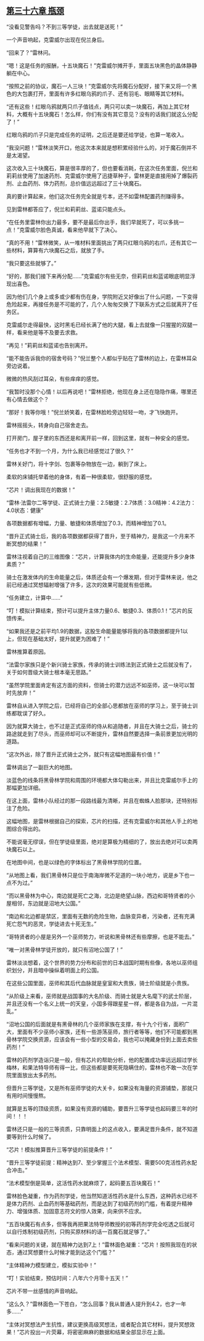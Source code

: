 ## [第三十六章 瓶颈](https://www.xxbiquge.com/11_11222/5428816.html)


  “没看见警告吗？不到三等学徒，出去就是送死！”

  一个声音响起，克雷威尔出现在倪兰身后。

  “回来了？”雷林问。

  “嗯！这是任务的报酬，十五块魔石！”克雷威尔摊开手，里面五块黑色的晶体静静躺在中心。

  “按照之前的协议，魔石一人三块！”克雷威尔先将魔石分配好，接下来又将一个黑色的大包裹打开，里面有许多红眼乌鸦的爪子、还有羽毛、眼睛等其它材料。

  “还有这些！红眼乌鸦就两只爪子值钱点，两只可以卖一块魔石，再加上其它材料，大概有十五块魔石！怎么样，你们有没有其它意见？没有的话我们就这么分配了！”

  红眼乌鸦的爪子只是完成任务的证明，之后还是要还给学徒，也算一笔收入。

  “我没问题！”雷林淡笑开口，他这次本来就是想积累经验什么的，对于魔石倒并不是太渴望。

  这次收入三十块魔石，算是很丰厚的了，但也要看消耗，在这次任务里面，倪兰和莉莉丝使用了加速药剂、克雷威尔使用了迅捷草种子，雷林更是直接用掉了爆裂药剂、止血药剂、体力药剂，总价值远远超过了三十块魔石。

  真的要计算起来，他们这次任务完全就是亏本，还不如雷林配置药剂赚得多。

  见到雷林都答应了，倪兰和莉莉丝、蓝诺只能点头。

  “在任务里雷林你出力最多，要不是最后你出手，我们早就死了，可以多挑一点！”克雷威尔脸色真诚，看来他早就下了决心。

  “真的不用！”雷林微笑，从一堆材料里面挑出了两只红眼乌鸦的右爪，还有其它一些材料，算算有六块魔石之后，就放了手。

  “我只要这些就够了。”

  “好的，那我们接下来再分配……”克雷威尔有些无奈，但莉莉丝和蓝诺眼底明显浮现出喜色。

  因为他们几个身上或多或少都有伤在身，学院附近又好像出了什么问题，一下变得危险起来，再接任务是不可能的了，几个人匆匆交换了下联系方式之后就离开了任务区。

  克雷威尔走得最快，这时黑毛已经长满了他的大腿，看上去就像一只猩猩的双腿一样，看来他是等不及要去求救。

  “再见！”莉莉丝和蓝诺也告别离开。

  “能不能告诉我你的宿舍号码？”倪兰整个人都似乎贴在了雷林的边上，在雷林耳朵旁边说着。

  微微的热风刮过耳朵，有些痒痒的感觉。

  “我暂时没那个心情！以后再说吧！”雷林拒绝，他现在身上还在隐隐作痛，哪里还有心情去做这个？

  “那好！我等你哦！”倪兰娇笑着，在雷林脸睑旁边轻轻一吻，才飞快跑开。

  雷林摇摇头，转身向自己宿舍走去。

  打开房门，屋子里的东西还是和离开前一样，回到这里，就有一种安全的感觉。

  “任务也才不到一个月，为什么我已经感觉过了很久？”

  雷林关好门，将十字剑、包裹等杂物放在一边，躺到了床上。

  柔软的床铺托举着他的身体，有着一种很柔软，很舒服的感觉。

  “芯片！调出我现在的数据！”

  “雷林·法雷尔二等学徒、正式骑士力量：2.5敏捷：2.7体质：3.0精神：4.2法力：4.0状态：健康”

  各项数据都有增幅，力量、敏捷和体质增加了0.3，而精神增加了0.1。

  “晋升正式骑士后，我的各项数据都获得了晋升，至于精神力，是我这一个月来不断冥想的结果！”

  雷林注视着自己的三维图像：“芯片，计算我体内的生命能量，还能提升多少身体素质？”

  骑士在激发体内的生命能量之后，体质还会有一个爆发期，但对于雷林来说，他之前已经通过冥想辐射增强了许多，这次的效果可能就有些低微。

  “任务建立，计算中……”

  “叮！模拟计算结束，预计可以提升主体力量0.6、敏捷0.3、体质0.1！”芯片的反馈传来。

  “如果我还是之前平均1.9的数据，这股生命能量能够将我的各项数据都提升1以上，但现在基础太好，提升就更为困难了！”

  雷林推算着原因。

  “法雷尔家族只是个新兴骑士家族，传承的骑士训练法到正式骑士之后就没有了，关于如何晋级大骑士根本毫无思路。”

  “虽然学院里面肯定有这方面的资料，但骑士的潜力远远不如巫师，这一块可以暂时先放弃！”

  雷林自从进入学院之后，已经将自己的全部心思都放在巫师的学习上，至于骑士训练都耽误了好久。

  因为就算大骑士，也不过是正式巫师的侍从和追随者，并且在大骑士之后，骑士的路途就走到了尽头，而巫师却可以不断提升，雷林自然要选择一条前景更加光明的道路。

  “这次外出，除了晋升正式骑士之外，就只有这幅地图最有价值！”

  雷林调出了一副巨大的地图。

  淡蓝色的线条将黑骨林学院和周围的环境都大体勾勒出来，并且比克雷威尔手上的那幅更加详细。

  在这上面，雷林小队经过的那一段路线最为清晰，并且在蜘蛛人脸那块，还特别标注了危险。

  这幅地图，是雷林根据自己的探索，芯片的扫描，还有克雷威尔和其他人手上的地图综合得出的。

  不能说毫无缪误，但在学徒级里面，绝对是算极为精细的了，放出去绝对可以卖两块魔石以上。

  在地图中间，也是以绿色的字体标出了黑骨林学院的位置。

  “从地图上看，我们黑骨林只是位于南海岸微不足道的一块小地方，说是乡下也一点不为过。”

  “而以黑骨林为中心，南边就是死亡之海，北边是绝望山脉，西边和哥特贤者的小屋相邻，东边就是沼地大公国。”

  “南边和北边都是禁区，里面有无数的危险生物，血脉变异者，污染者，还有充满死亡怨气的恶灵，学徒进去十死无生。”

  “哥特贤者的小屋是另外一个巫师势力，听说和黑骨林还有些摩擦，也是不能去。”

  “唯一对黑骨林学徒开放的，就只有沼地公国了！”

  雷林淡淡想着，这个世界的势力分布和前世的日本战国时期有些像，各地以巫师组织划分，并且暗中操纵着明面上的公国。

  在这些公国里面，巫师和其后代血脉就是皇室和大贵族，骑士阶级就是小贵族。

  “从阶级上来看，巫师就是战国事的大名阶级、而骑士就是大名麾下的武士阶层，并且还没有一个名义上统一的天皇，小国多得跟星星一样，都是各自为战，一片混乱。”

  “沼地公国的后面就是有黑骨林的几个巫师家族在支撑，有十九个行省，面积广大，里面有不少巫师小家族，还有一些游荡巫师，旅行者等等，他们不可能都到黑骨林学院交换资源，应该会有一些小型的交易会，我也可以掩藏身份到上面去卖些药剂！”

  雷林的药剂学造诣只是一般，但有芯片的帮助分析，他的配置成功率远远超过学长梅林，和果法特导师有得一比，但这些都是要死死隐瞒住的，雷林也不敢一次在学院里面放出太多药剂。

  但晋升三等学徒，又是所有巫师学徒的大关卡，如果没有海量的资源铺垫，那就只有用时间慢慢熬。

  就算是五等的顶级资质，如果没有资源的辅助，要晋升三等学徒也起码要三年的时间！！！

  雷林还只是一般的三等资质，只靠明面上的这点收入，要满足晋升条件，就不知道要等到什么时候了。

  “芯片！模拟推算晋升三等学徒的前提条件！”

  “晋升三等学徒前提：精神达到7、至少掌握三个法术模型、需要500克活性药水配合冲击。”

  “法术模型倒是简单，这活性药水就麻烦了，起码要五百块魔石！”

  雷林脸色凝重，作为药剂学徒，他当然知道活性药水是什么东西，这种药水已经不是体力药剂、止血药剂等基础药剂，而是达到了初级药剂的门槛，有着提升精神力、增强体质、加固意志符文的惊人效果，向来供不应求。

  “五百块魔石有点多，但等我再把果法特导师教授的初等药剂学完全吃透之后就可以自行炼制初级药剂，只购买原材料的话一百魔石就足够了。”

  “看来问题的关键，就在精神力达到7上！”雷林面色凝重：“芯片！按照我现在的状态，通过冥想要什么时候才能到达这个门槛？”

  “主体精神力模型建立，模拟实验中！”

  “叮！实验结束，预估时间：八年六个月零十五天！”

  芯片不带一丝感情的声音响起。

  “这么久？”雷林面色一下苍白，“怎么回事？我从普通人提升到4.2，也才一年多……”

  “主体对冥想法产生抗性，建议更换高级冥想法，或者配合其它材料，提升冥想效果！”芯片投出一片荧幕，将密密麻麻的数据和结果全部显示在上面。
